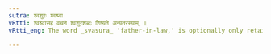 ```yaml
---
sutra: श्वशुरः श्वश्र्वा
vRtti: श्वश्र्वासह वचने श्वशुरशब्दः शिष्यते अन्यतरस्याम् ॥
vRtti_eng: The word _svasura_ 'father-in-law,' is optionally only retained, when spoken of along with _svasru_, 'mother-in-law.'

---
```

